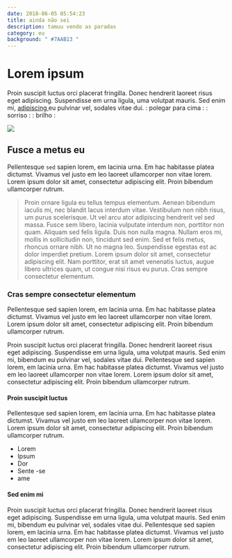 ```yaml
---
date: 2018-06-05 05:54:23
title: ainda não sei
description: tamuu vendo as paradas
category: eu
background: " #7AAB13 "
---
```


# Lorem ipsum

Proin suscipit luctus orci placerat fringilla. Donec hendrerit laoreet risus eget adipiscing. Suspendisse em urna ligula, uma volutpat mauris. Sed enim mi, [ adipiscing ](http://google.com) eu pulvinar vel, sodales vitae dui. : polegar para cima :  : sorriso :  : brilho :

![](/assets/img/web-developer.png)

## Fusce a metus eu

Pellentesque `sed` sapien lorem, em lacinia urna. Em hac habitasse platea dictumst. Vivamus vel justo em leo laoreet ullamcorper non vitae lorem. Lorem ipsum dolor sit amet, consectetur adipiscing elit. Proin bibendum ullamcorper rutrum.

> Proin ornare ligula eu tellus tempus elementum. Aenean bibendum iaculis mi, nec blandit lacus interdum vitae. Vestibulum non nibh risus, um purus scelerisque. Ut vel arcu ator adipiscing hendrerit vel sed massa. Fusce sem libero, lacinia vulputate interdum non, porttitor non quam. Aliquam sed felis lígula. Duis non nulla magna.
Nullam eros mi, mollis in sollicitudin non, tincidunt sed enim. Sed et felis metus, rhoncus ornare nibh. Ut no magna leo. Suspendisse egestas est ac dolor imperdiet pretium. Lorem ipsum dolor sit amet, consectetur adipiscing elit. Nam porttitor, erat sit amet venenatis luctus, augue libero ultrices quam, ut congue nisi risus eu purus. Cras sempre consectetur elementum.

### Cras sempre consectetur elementum

Pellentesque sed sapien lorem, em lacinia urna. Em hac habitasse platea dictumst. Vivamus vel justo em leo laoreet ullamcorper non vitae lorem. Lorem ipsum dolor sit amet, consectetur adipiscing elit. Proin bibendum ullamcorper rutrum.

Proin suscipit luctus orci placerat fringilla. Donec hendrerit laoreet risus eget adipiscing. Suspendisse em urna ligula, uma volutpat mauris. Sed enim mi, bibendum eu pulvinar vel, sodales vitae dui. Pellentesque sed sapien lorem, em lacinia urna. Em hac habitasse platea dictumst. Vivamus vel justo em leo laoreet ullamcorper non vitae lorem. Lorem ipsum dolor sit amet, consectetur adipiscing elit. Proin bibendum ullamcorper rutrum.

####  Proin suscipit luctus

Pellentesque sed sapien lorem, em lacinia urna. Em hac habitasse platea dictumst. Vivamus vel justo em leo laoreet ullamcorper non vitae lorem. Lorem ipsum dolor sit amet, consectetur adipiscing elit. Proin bibendum ullamcorper rutrum.

- Lorem
- Ipsum
- Dor
- Sente -se
- ame

####  Sed enim mi

Proin suscipit luctus orci placerat fringilla. Donec hendrerit laoreet risus eget adipiscing. Suspendisse em urna ligula, uma volutpat mauris. Sed enim mi, bibendum eu pulvinar vel, sodales vitae dui. Pellentesque sed sapien lorem, em lacinia urna. Em hac habitasse platea dictumst. Vivamus vel justo em leo laoreet ullamcorper non vitae lorem. Lorem ipsum dolor sit amet, consectetur adipiscing elit. Proin bibendum ullamcorper rutrum.